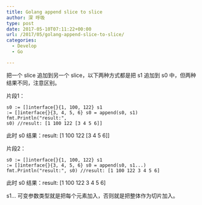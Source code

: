 ```yaml
---
title: Golang append slice to slice
author: 深 呼吸
type: post
date: 2017-05-10T07:11:22+00:00
url: /2017/05/golang-append-slice-to-slice/
categories:
  - Develop
  - Go

---
```

把一个 slice 追加到另一个 slice，以下两种方式都是把 s1 追加到 s0 中，但两种结果不同，注意区别。

片段1：

<code class="lang:go decode:true">s0 := []interface{}{1, 100, 122}
s1 := []interface{}{3, 4, 5, 6}
s0 = append(s0, s1)
fmt.Println("result:", s0) //result: [1 100 122 [3 4 5 6]]</code>

此时 s0 结果：result: [1 100 122 [3 4 5 6]]

<!--more-->

片段2：

<code class="lang:go decode:true">s0 := []interface{}{1, 100, 122}
s1 := []interface{}{3, 4, 5, 6}
s0 = append(s0, s1...)
fmt.Println("result:", s0) //result: [1 100 122 3 4 5 6]</code>

此时 s0 结果：result: [1 100 122 3 4 5 6]

s1&#8230; 可变参数类型就是把每个元素加入，否则就是把整体作为切片加入。